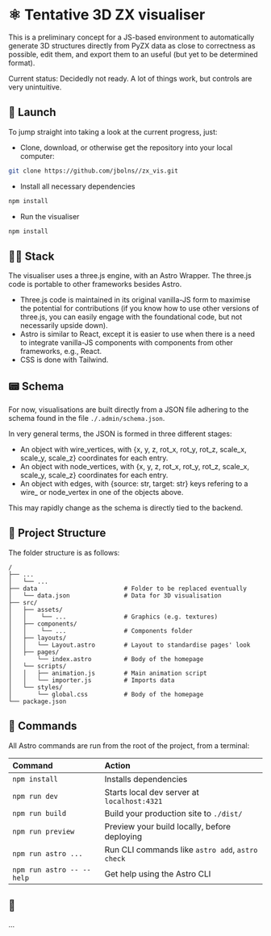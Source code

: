 # ⚛️ Tentative 3D ZX visualiser
This is a preliminary concept for a JS-based environment to automatically generate 3D structures directly from PyZX data as close to correctness as possible, edit them, and export them to an useful (but yet to be determined format).

Current status: Decidedly not ready. A lot of things work, but controls are very unintuitive.

## 🚀 Launch
To jump straight into taking a look at the current progress, just:
- Clone, download, or otherwise get the repository into your local computer:
```sh
git clone https://github.com/jbolns//zx_vis.git
```
- Install all necessary dependencies
```sh
npm install
```
- Run the visualiser
```sh
npm install
```

## 🧑‍🚀 Stack
The visualiser uses a three.js engine, with an Astro Wrapper. The three.js code is portable to other frameworks besides Astro.
- Three.js code is maintained in its original vanilla-JS form to maximise the potential for contributions (if you know how to use other versions of three.js, you can easily engage with the foundational code, but not necessarily upside down).
- Astro is similar to React, except it is easier to use when there is a need to integrate vanilla-JS components with components from other frameworks, e.g., React.
- CSS is done with Tailwind.

## 📟 Schema
For now, visualisations are built directly from a JSON file adhering to the schema found in the file `./.admin/schema.json`.

In very general terms, the JSON is formed in three different stages:
- An object with wire_vertices, with {x, y, z, rot_x, rot_y, rot_z, scale_x, scale_y, scale_z} coordinates for each entry.
- An object with node_vertices, with {x, y, z, rot_x, rot_y, rot_z, scale_x, scale_y, scale_z} coordinates for each entry.
- An object with edges, with {source: str, target: str} keys refering to a wire_ or node_vertex in one of the objects above.

This may rapidly change as the schema is directly tied to the backend. 

## 🚀 Project Structure
The folder structure is as follows:

```text
/
├── ...
│   └── ... 
├── data                        # Folder to be replaced eventually
│   └── data.json               # Data for 3D visualisation
├── src/
│   ├── assets/
│   │    └── ...                # Graphics (e.g. textures)
│   ├── components/
│   │    └── ...                # Components folder
│   ├── layouts/
│   │   └── Layout.astro        # Layout to standardise pages' look
│   ├── pages/
│       └── index.astro         # Body of the homepage
│   └── scripts/
│   │   ├── animation.js        # Main animation script
│   │   └── importer.js         # Imports data
│   └── styles/
│       └── global.css          # Body of the homepage
└── package.json
```

## 🧞 Commands
All Astro commands are run from the root of the project, from a terminal:

| Command                   | Action                                           |
| :------------------------ | :----------------------------------------------- |
| `npm install`             | Installs dependencies                            |
| `npm run dev`             | Starts local dev server at `localhost:4321`      |
| `npm run build`           | Build your production site to `./dist/`          |
| `npm run preview`         | Preview your build locally, before deploying     |
| `npm run astro ...`       | Run CLI commands like `astro add`, `astro check` |
| `npm run astro -- --help` | Get help using the Astro CLI                     |

## 👀 
...
